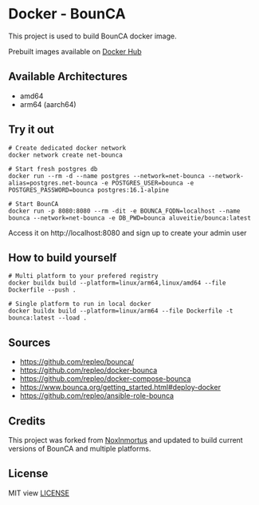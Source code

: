 # Docker - BounCA

This project is used to build BounCA docker image.

Prebuilt images available on [Docker Hub](https://hub.docker.com/u/aluveitie)

## Available Architectures
- amd64
- arm64 (aarch64)

## Try it out
```
# Create dedicated docker network
docker network create net-bounca

# Start fresh postgres db
docker run --rm -d --name postgres --network=net-bounca --network-alias=postgres.net-bounca -e POSTGRES_USER=bounca -e POSTGRES_PASSWORD=bounca postgres:16.1-alpine

# Start BounCA
docker run -p 8080:8080 --rm -dit -e BOUNCA_FQDN=localhost --name bounca --network=net-bounca -e DB_PWD=bounca aluveitie/bounca:latest
```

Access it on http://localhost:8080 and sign up to create your admin user

## How to build yourself

```
# Multi platform to your prefered registry
docker buildx build --platform=linux/arm64,linux/amd64 --file Dockerfile --push .

# Single platform to run in local docker 
docker buildx build --platform=linux/arm64 --file Dockerfile -t bounca:latest --load .
```

## Sources
- https://github.com/repleo/bounca/
- https://github.com/repleo/docker-bounca
- https://github.com/repleo/docker-compose-bounca
- https://www.bounca.org/getting_started.html#deploy-docker
- https://github.com/repleo/ansible-role-bounca

## Credits
This project was forked from [NoxInmortus](https://git.spartan.noxinmortus.fr/Docker/docker-bounca) and updated to build current versions of BounCA and multiple platforms.

## License
MIT view [LICENSE](LICENSE)
